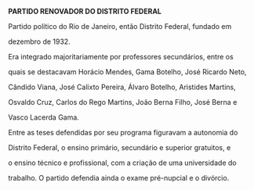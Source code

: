 **PARTIDO RENOVADOR DO DISTRITO FEDERAL**



Partido político do Rio de Janeiro, então Distrito Federal, fundado em

dezembro de 1932.



Era integrado majoritariamente por professores secundários, entre os

quais se destacavam Horácio Mendes, Gama Botelho, José Ricardo Neto,

Cândido Viana, José Calixto Pereira, Álvaro Botelho, Aristides Martins,

Osvaldo Cruz, Carlos do Rego Martins, João Berna Filho, José Berna e

Vasco Lacerda Gama.



Entre as teses defendidas por seu programa figuravam a autonomia do

Distrito Federal, o ensino primário, secundário e superior gratuitos, e

o ensino técnico e profissional, com a criação de uma universidade do

trabalho. O partido defendia ainda o exame pré-nupcial e o divórcio.



